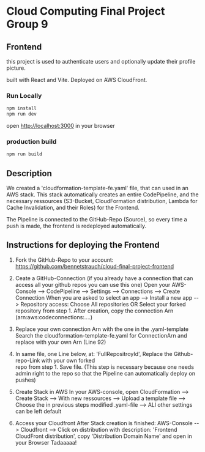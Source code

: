 # Cloud Computing Final Project Group 9

## Frontend

this project is used to authenticate users and optionally update their profile picture.

built with React and Vite. Deployed on AWS CloudFront.

### Run Locally

```bash
npm install
npm run dev
```

open [http://localhost:3000](http://localhost:3000) in your browser

### production build

```bash
npm run build
```

## Description

We created a 'cloudformation-template-fe.yaml' file,
that can used in an AWS stack.
This stack automatically creates an entire CodePipeline,
and the necessary ressources
(S3-Bucket, CloudFormation distribution, Lambda for Cache Invalidation, and their Roles)
for the Frontend.

The Pipeline is connected to the GitHub-Repo (Source), so every time a push is made,
the frontend is redeployed automatically.

## Instructions for deploying the Frontend

1. Fork the GitHub-Repo to your account:
   https://github.com/bennetstrauch/cloud-final-project-frontend

2. Ceate a GitHub-Connection
   (if you already have a connection that can access all your github repos you can use this one)
   Open your AWS-Console --> CodePipeline --> Settings --> Connections --> Create Connection
   When you are asked to select an app --> Install a new app --> Repository access: Choose All repositories OR Select your forked repository from step 1.
   After creation, copy the connection Arn (arn:aws:codeconnections:....)

3. Replace your own connection Arn with the one in the .yaml-template
   Search the cloudformation-template-fe.yaml for ConnectionArn and replace with your own Arn (Line 92)
4. In same file, one Line below, at: 'FullRepositroyId', Replace the Github-repo-Link with your own forked  
   repo from step 1. Save file.
   (This step is necessary because one needs admin right to the repo so that the Pipeline can automatically deploy on pushes)

5. Create Stack in AWS
   In your AWS-console, open CloudFormation --> Create Stack --> With new ressources --> Upload a template file --> Choose the in previous steps modified .yaml-file --> ALl other settings can be left default

6. Access your Cloudfront
   After Stack creation is finished:
   AWS-Console --> Cloudfront --> Click on distribution with description: 'Frontend CloudFront distribution',
   copy 'Distribution Domain Name' and open in your Browser
   Tadaaaaa!

